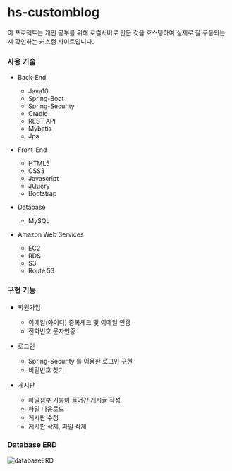 # hs-customblog

이 프로젝트는 개인 공부를 위해 로컬서버로 만든 것을 호스팅하여 실제로 잘 구동되는지 확인하는 커스텀 사이트입니다.


### 사용 기술

  * Back-End
    - Java10
    - Spring-Boot
    - Spring-Security
    - Gradle
    - REST API
    - Mybatis
    - Jpa

  * Front-End
    - HTML5
    - CSS3
    - Javascript
    - JQuery
    - Bootstrap
    
  * Database
    - MySQL
    
  * Amazon Web Services
    - EC2
    - RDS
    - S3
    - Route 53
 
### 구현 기능

  * 회원가입 
    - 이메일(아이디) 중복체크 및 이메일 인증
    - 전화번호 문자인증
    
  * 로그인
    - Spring-Security 를 이용한 로그인 구현
    - 비밀번호 찾기
    
  * 게시판
    - 파일첨부 기능이 들어간 게시글 작성
    - 파일 다운로드
    - 게시판 수정
    - 게시판 삭제, 파일 삭제
    
### Database ERD

![databaseERD](https://user-images.githubusercontent.com/44282306/94099500-0c051380-fe66-11ea-94c4-b660ed2693a3.png)
    
    
    
    
    
    
    
    
    
    
    
    
    
    
    
